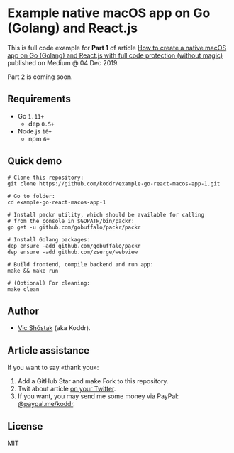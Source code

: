# Example native macOS app on Go (Golang) and React.js

This is full code example for **Part 1** of article [How to create a native macOS app on Go (Golang) and React.js with full code protection (without magic)](https://medium.com/@koddr/how-to-create-a-native-macos-app-on-golang-and-react-js-with-full-code-protection-9162b8c25be5) published on Medium @ 04 Dec 2019.

Part 2 is coming soon.

## Requirements

- Go `1.11+`
  - dep `0.5+`
- Node.js `10+`
  - npm `6+`

## Quick demo

```console
# Clone this repository:
git clone https://github.com/koddr/example-go-react-macos-app-1.git

# Go to folder:
cd example-go-react-macos-app-1

# Install packr utility, which should be available for calling
# from the console in $GOPATH/bin/packr:
go get -u github.com/gobuffalo/packr/packr

# Install Golang packages:
dep ensure -add github.com/gobuffalo/packr
dep ensure -add github.com/zserge/webview

# Build frontend, compile backend and run app:
make && make run

# (Optional) For cleaning:
make clean
```

## Author

- [Vic Shóstak](https://github.com/koddr) (aka Koddr).

## Article assistance

If you want to say «thank you»:

1. Add a GitHub Star and make Fork to this repository.
2. Twit about article [on your Twitter](<https://twitter.com/intent/tweet?text=How%20to%20create%20a%20native%20macOS%20app%20on%20@Golang%20and%20@reactjs%20with%20full%20code%20protection%20(without%C2%A0magic)%20%F0%9F%98%89%20https://medium.com/@koddr/how-to-create-a-native-macos-app-on-golang-and-react-js-with-full-code-protection-9162b8c25be5>).
3. If you want, you may send me some money via PayPal: [@paypal.me/koddr](https://paypal.me/koddr?locale.x=en_EN).

## License

MIT

